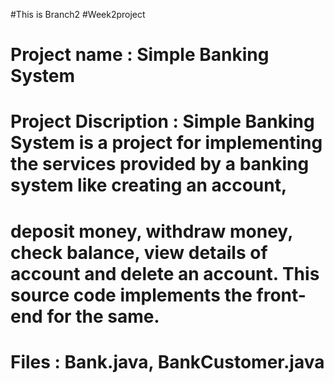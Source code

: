 #This is Branch2 
#Week2project
# Project name : Simple Banking System

# Project Discription : Simple Banking System is a project for implementing the services provided by a banking system like creating an account, 
# deposit money, withdraw money, check balance, view details of account and delete an account. This source code implements the front-end for the same.

# Files : Bank.java, BankCustomer.java
